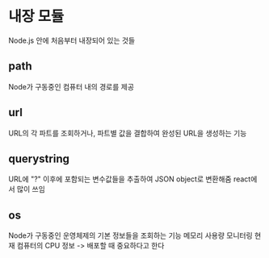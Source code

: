 # 내장 모듈 

Node.js 안에 처음부터 내장되어 있는 것들 

## path 

Node가 구동중인 컴퓨터 내의 경로를 제공 

## url

URL의 각 파트를 조회하거나, 파트별 값을 결합하여 완성된 URL을 생성하는 기능 

## querystring 

URL에 "?" 이후에 포함되는 변수값들을 추출하여 JSON object로 변환해줌 react에서 많이 쓰임 

## os

Node가 구동중인 운영체제의 기본 정보들을 조회하는 기능 
메모리 사용량 모니터링 
현재 컴퓨터의 CPU 정보 -> 배포할 때 중요하다고 한다 